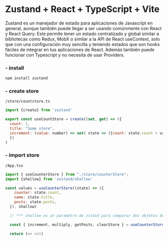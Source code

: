 # Zustand + React + TypeScript + Vite

Zustand es un manejador de estado para aplicaciones de Javascript en general, aunque también puede llegar a ser usando comúnmente con React y React Query. Este permite tener un estado centralizado y global similar a bibliotecas como Redux, MobX o similar a la API de React useContext, solo que con una configuración muy sencilla y teniendo estados que son hooks fáciles de integrar en tus aplicaciones de React. Además también puede funcionar con Typescript y no necesita de usar Providers.

### - install

```bash
npm install zustand
```

### - create store

`/store/countstore.ts`

```javascript
import {create} from 'zustand'

export const useCountStore = create((set, get) => ({
  count: 1,
  title: "Some store",
  increment: (value: number) => set( state => ({count: state.count + value})),
  })
)
```

### - import store

`/App.tsx`

```javascript
import { useCounterStore } from "./store/counterStore";
import {shallow} from 'zustand/shallow'

const values = useCounterStore((state) => ({
    counter: state.count,
    name: state.title,
    posts: state.posts,
  }), shallow)

  // *** shallow es un parametro de zstand para comparar dos objetos de estado

  const { increment, multiply, getPosts, clearStore } = useCounterStore()

  return (<> </>)
```